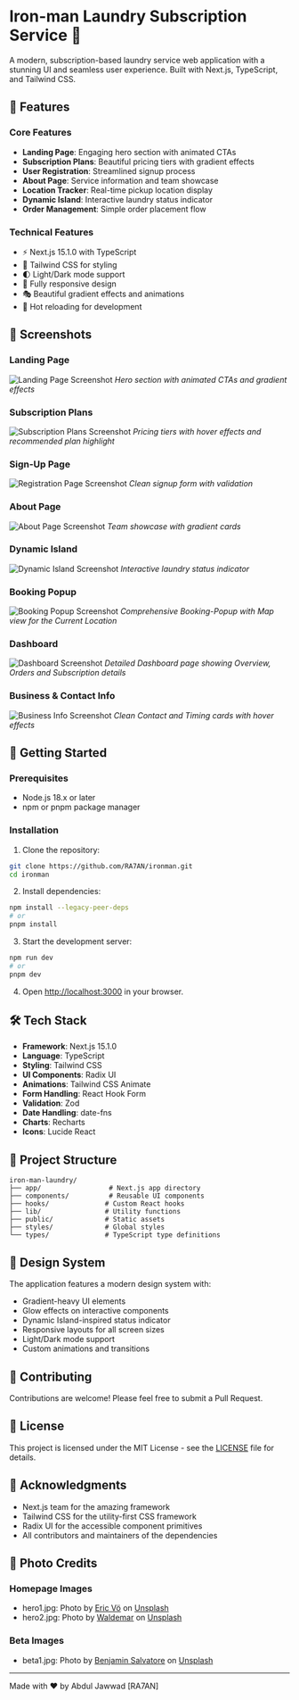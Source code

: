 # Iron-man Laundry Subscription Service 🧺

A modern, subscription-based laundry service web application with a stunning UI and seamless user experience. Built with Next.js, TypeScript, and Tailwind CSS.

## 🌟 Features

### Core Features
- **Landing Page**: Engaging hero section with animated CTAs
- **Subscription Plans**: Beautiful pricing tiers with gradient effects
- **User Registration**: Streamlined signup process
- **About Page**: Service information and team showcase
- **Location Tracker**: Real-time pickup location display
- **Dynamic Island**: Interactive laundry status indicator
- **Order Management**: Simple order placement flow

### Technical Features
- ⚡ Next.js 15.1.0 with TypeScript
- 🎨 Tailwind CSS for styling
- 🌓 Light/Dark mode support
- 📱 Fully responsive design
- 🎭 Beautiful gradient effects and animations
- 🔄 Hot reloading for development

## 📸 Screenshots

### Landing Page
![Landing Page Screenshot](public/landing.png)
*Hero section with animated CTAs and gradient effects*

### Subscription Plans
![Subscription Plans Screenshot](public/subscriptionplans.png)
*Pricing tiers with hover effects and recommended plan highlight*

### Sign-Up Page
![Registration Page Screenshot](public/registration.png)
*Clean signup form with validation*

### About Page
![About Page Screenshot](public/about.png)
*Team showcase with gradient cards*

### Dynamic Island
![Dynamic Island Screenshot](public/dynamicislandexpanded.png)
*Interactive laundry status indicator*

### Booking Popup
![Booking Popup Screenshot](public/newpickup.png)
*Comprehensive Booking-Popup with Map view for the Current Location*

### Dashboard
![Dashboard Screenshot](public/dashboard.png)
*Detailed Dashboard page showing Overview, Orders and Subscription details*

### Business & Contact Info
![Business Info Screenshot](public/booking.png)
*Clean Contact and Timing cards with hover effects*

## 🚀 Getting Started

### Prerequisites
- Node.js 18.x or later
- npm or pnpm package manager

### Installation

1. Clone the repository:
```bash
git clone https://github.com/RA7AN/ironman.git
cd ironman
```

2. Install dependencies:
```bash
npm install --legacy-peer-deps
# or
pnpm install
```

3. Start the development server:
```bash
npm run dev
# or
pnpm dev
```

4. Open [http://localhost:3000](http://localhost:3000) in your browser.

## 🛠️ Tech Stack

- **Framework**: Next.js 15.1.0
- **Language**: TypeScript
- **Styling**: Tailwind CSS
- **UI Components**: Radix UI
- **Animations**: Tailwind CSS Animate
- **Form Handling**: React Hook Form
- **Validation**: Zod
- **Date Handling**: date-fns
- **Charts**: Recharts
- **Icons**: Lucide React

## 📁 Project Structure

```
iron-man-laundry/
├── app/                 # Next.js app directory
├── components/          # Reusable UI components
├── hooks/              # Custom React hooks
├── lib/                # Utility functions
├── public/             # Static assets
├── styles/             # Global styles
└── types/              # TypeScript type definitions
```

## 🎨 Design System

The application features a modern design system with:
- Gradient-heavy UI elements
- Glow effects on interactive components
- Dynamic Island-inspired status indicator
- Responsive layouts for all screen sizes
- Light/Dark mode support
- Custom animations and transitions

## 🤝 Contributing

Contributions are welcome! Please feel free to submit a Pull Request.

## 📄 License

This project is licensed under the MIT License - see the [LICENSE](LICENSE) file for details.

## 🙏 Acknowledgments

- Next.js team for the amazing framework
- Tailwind CSS for the utility-first CSS framework
- Radix UI for the accessible component primitives
- All contributors and maintainers of the dependencies

## 📄 Photo Credits

### Homepage Images
- hero1.jpg: Photo by [Eric Vö](https://unsplash.com/@eriic) on [Unsplash](https://unsplash.com/photos/woman-ironing-clothes-CJeNJMAUmpU)
- hero2.jpg: Photo by [Waldemar](https://unsplash.com/@waldemarbrandt67w) on [Unsplash](https://unsplash.com/photos/assorted-color-dress-shirt-lot-on-clothes-hangers-cue0DuZ8cUU)

### Beta Images
- beta1.jpg: Photo by [Benjamin Salvatore](https://unsplash.com/@blue_butter) on [Unsplash](https://unsplash.com/photos/white-and-brown-clothes-hanger-prm2twhXhF8)

---

Made with ❤️ by Abdul Jawwad [RA7AN] 